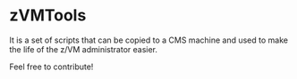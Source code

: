 # zVMTools

It is a set of scripts that can be copied to a CMS machine and used to make the life of the z/VM administrator easier.

Feel free to contribute!
